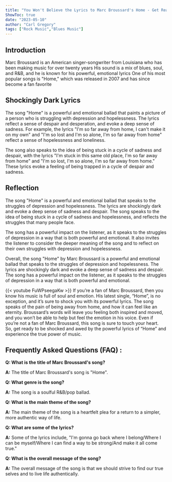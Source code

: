 ```yaml
---
title: "You Won't Believe the Lyrics to Marc Broussard's Home - Get Ready to be Shocked!"
ShowToc: true 
date: "2023-05-10"
author: "Carl Gregory" 
tags: ["Rock Music","Blues Music"]
---
```

## Introduction

Marc Broussard is an American singer-songwriter from Louisiana who has been making music for over twenty years His sound is a mix of blues, soul, and R&B, and he is known for his powerful, emotional lyrics One of his most popular songs is "Home," which was released in 2007 and has since become a fan favorite 

## Shockingly Dark Lyrics

The song "Home" is a powerful and emotional ballad that paints a picture of a person who is struggling with depression and hopelessness. The lyrics reflect a sense of despair and desperation, and evoke a deep sense of sadness. For example, the lyrics "I'm so far away from home, I can't make it on my own" and "I'm so lost and I'm so alone, I'm so far away from home" reflect a sense of hopelessness and loneliness. 

The song also speaks to the idea of being stuck in a cycle of sadness and despair, with the lyrics "I'm stuck in this same old place, I'm so far away from home" and "I'm so lost, I'm so alone, I'm so far away from home." These lyrics evoke a feeling of being trapped in a cycle of despair and sadness. 

## Reflection

The song "Home" is a powerful and emotional ballad that speaks to the struggles of depression and hopelessness. The lyrics are shockingly dark and evoke a deep sense of sadness and despair. The song speaks to the idea of being stuck in a cycle of sadness and hopelessness, and reflects the struggles that many people face. 

The song has a powerful impact on the listener, as it speaks to the struggles of depression in a way that is both powerful and emotional. It also invites the listener to consider the deeper meaning of the song and to reflect on their own struggles with depression and hopelessness. 

Overall, the song "Home" by Marc Broussard is a powerful and emotional ballad that speaks to the struggles of depression and hopelessness. The lyrics are shockingly dark and evoke a deep sense of sadness and despair. The song has a powerful impact on the listener, as it speaks to the struggles of depression in a way that is both powerful and emotional.

{{< youtube FuWPseegaKw >}} 
If you’re a fan of Marc Broussard, then you know his music is full of soul and emotion. His latest single, “Home”, is no exception, and it’s sure to shock you with its powerful lyrics. The song speaks of the pain of being away from home, and how it can feel like an eternity. Broussard’s words will leave you feeling both inspired and moved, and you won’t be able to help but feel the emotion in his voice. Even if you’re not a fan of Marc Broussard, this song is sure to touch your heart. So, get ready to be shocked and awed by the powerful lyrics of “Home” and experience the true power of music.

## Frequently Asked Questions (FAQ) :
**Q: What is the title of Marc Broussard's song?**

**A:** The title of Marc Broussard's song is "Home".

**Q: What genre is the song?**

**A:** The song is a soulful R&B/pop ballad.

**Q: What is the main theme of the song?**

**A:** The main theme of the song is a heartfelt plea for a return to a simpler, more authentic way of life.

**Q: What are some of the lyrics?**

**A:** Some of the lyrics include, "I'm gonna go back where I belong/Where I can be myself/Where I can find a way to be strong/And make it all come true."

**Q: What is the overall message of the song?**

**A:** The overall message of the song is that we should strive to find our true selves and to live life authentically.



